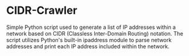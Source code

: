 # CIDR-Crawler
Simple Python script used to generate a list of IP addresses within a network based on CIDR (Classless Inter-Domain Routing) notation. The script utilizes Python's built-in ipaddress module to parse network addresses and print each IP address included within the network.
